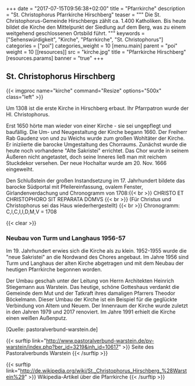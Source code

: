 +++
date = "2017-07-15T09:56:38+02:00"
title = "Pfarrkirche"
description = "St. Christophorus Pfarrkirche Hirschberg"
teaser = """
Die St. Christophorus-Gemeinde Hirschbergs zählt ca. 1.400 Katholiken. Bis heute bildet die Kirche den Mittelpunkt der Siedlung auf dem Berg, was zu einem weitgehend geschlossenen Ortsbild führt.
"""
keywords = ["Sehenswürdigkeit", "Kirche", "Pfarrkirche", "St. Christophorus"]
categories = ["poi"]
categories_weight = 10
[menu.main]
    parent = "poi"    
weight = 10
[[resources]]
    src = "kirche.jpg"
    title = "Pfarrkirche Hirschberg"
[resources.params]
    banner = "true"
+++

## St. Christophorus Hirschberg

{{< imgproc name="kirche" command="Resize" options="500x" class="left" >}}

Um 1308 ist die erste Kirche in Hirschberg erbaut. Ihr Pfarrpatron wurde der Hl. Christophorus.

Erst 1650 hörte man wieder von einer Kirche - sie sei ungepflegt und baufällig. Die Um- und Neugestaltung der Kirche begann 1660. Der Freiherr Rab Gaudenz von und zu Weichs wurde zum großen Wohltäter der Kirche. Er iniziierte die barocke Umgestaltung des Chorraums. Zunächst wurde die heute noch vorhandene "Alte Sakristei" errichtet. Das Chor wurde in seinem Äußeren nicht angetastet, doch seine Inneres ließ man mit reichem Stuckdekor versehen. Der neue Hochaltar wurde am 20. Nov. 1666 eingeweiht.

Den Schlußstein der großen Instandsetzung im 17. Jahrhundert bildete das barocke Südportal mit Pfeilereinfassung, ovalem Fenster, Girlandenverdachung und Chronogramm von 1708:{{< br >}}
CHRISTO ET CHRISTOPHORO SIT REPARATA DOMVS {{< br >}}
(Für Christus und Christophorus sei das Haus wiederhergestellt) {{< br >}}
Chronogramm: C,I,C,I,I,D,M,V = 1708

{{< clear >}}

### Neubau von Turm und Langhaus 1956-57

Im 19. Jahrhundert erwies sich die Kirche als zu klein. 1952-1955 wurde die "neue Sakristei" an die Nordwand des Chores angebaut. Im Jahre 1956 sind Turm und Langhaus der alten Kirche abgetragen und mit dem Neubau der heutigen Pfarrkirche begonnen worden.

Der Umbau geschah unter der Leitung von Herrn Architekten Heinrich Stiegemann aus Warstein. Das heutige, schöne Gotteshaus verdankt die Gemeinde dem Mut und der Tatkraft ihres damaligen Pfarrers Theodor Böckelmann. Dieser Umbau der Kirche ist ein Beispiel für die geglückte Verbindung von Altem und Neuem. Der Innenraum der Kirche wurde zuletzt in den Jahren 1979 und 2017 renoviert. Im Jahre 1991 erhielt die Kirche einen weißen Außenputz.

[Quelle: pastoralverbund-warstein.de]

{{< surftip link="http://www.pastoralverbund-warstein.de/pv-warstein/index.php?ber_id=3219&inh_id=10617" >}}
 Seite des Pastoralverbunds Warstein
{{< /surftip >}}

{{< surftip link="http://de.wikipedia.org/wiki/St._Christophorus_Hirschberg_%28Warstein%29" >}}
 Wikipedia-Artikel über die Pfarrkirche
{{< /surftip >}}